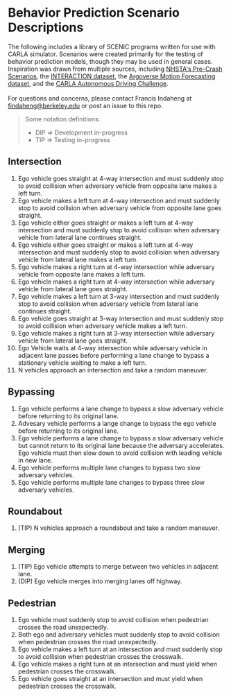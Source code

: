 # Behavior Prediction Scenario Descriptions

The following includes a library of SCENIC programs written for use with CARLA simulator.
Scenarios were created primarily for the testing of behavior prediction models, though they may be used in general cases.
Inspiration was drawn from multiple sources, including [NHSTA's Pre-Crash Scenarios](https://rosap.ntl.bts.gov/view/dot/41932/dot_41932_DS1.pdf), the [INTERACTION dataset](https://github.com/interaction-dataset/interaction-dataset), the [Argoverse Motion Forecasting dataset](https://www.argoverse.org/data.html#forecasting-link), and the [CARLA Autonomous Driving Challenge](https://leaderboard.carla.org/scenarios/).
</br>
</br>
For questions and concerns, please contact Francis Indaheng at findaheng@berkeley.edu or post an issue to this repo.
</br>
> Some notation definitions:
> - DIP => Development in-progress
> - TIP => Testing in-progress

## Intersection
01. Ego vehicle goes straight at 4-way intersection and must suddenly stop to avoid collision when adversary vehicle from opposite lane makes a left turn.
02. Ego vehicle makes a left turn at 4-way intersection and must suddenly stop to avoid collision when adversary vehicle from opposite lane goes straight.
03. Ego vehicle either goes straight or makes a left turn at 4-way intersection and must suddenly stop to avoid collision when adversary vehicle from lateral lane continues straight.
04. Ego vehicle either goes straight or makes a left turn at 4-way intersection and must suddenly stop to avoid collision when adversary vehicle from lateral lane makes a left turn.
05. Ego vehicle makes a right turn at 4-way intersection while adversary vehicle from opposite lane makes a left turn.
06. Ego vehicle makes a right turn at 4-way intersection while adversary vehicle from lateral lane goes straight.
07. Ego vehicle makes a left turn at 3-way intersection and must suddenly stop to avoid collision when adversary vehicle from lateral lane continues straight.
08. Ego vehicle goes straight at 3-way intersection and must suddenly stop to avoid collision when adversary vehicle makes a left turn.
09. Ego vehicle makes a right turn at 3-way intersection while adversary vehicle from lateral lane goes straight.
10. Ego Vehicle waits at 4-way intersection while adversary vehicle in adjacent lane passes before performing a lane change to bypass a stationary vehicle waiting to make a left turn.
11. N vehicles approach an intersection and take a random maneuver.

## Bypassing
01. Ego vehicle performs a lane change to bypass a slow adversary vehicle before returning to its original lane.
02. Advesary vehicle performs a lange change to bypass the ego vehicle before returning to its original lane.
03. Ego vehicle performs a lane change to bypass a slow adversary vehicle but cannot return to its original lane because the adversary accelerates. Ego vehicle must then slow down to avoid collision with leading vehicle in new lane.
04. Ego vehicle performs multiple lane changes to bypass two slow adversary vehicles.
05. Ego vehicle performs multiple lane changes to bypass three slow adversary vehicles.

## Roundabout
01. (TIP) N vehicles approach a roundabout and take a random maneuver.

## Merging
01. (TIP) Ego vehicle attempts to merge between two vehicles in adjacent lane.
02. (DIP) Ego vehicle merges into merging lanes off highway.

## Pedestrian
01. Ego vehicle must suddenly stop to avoid collision when pedestrian crosses the road unexpectedly.
02. Both ego and adversary vehicles must suddenly stop to avoid collision when pedestrian crosses the road unexpectedly.
03. Ego vehicle makes a left turn at an intersection and must suddenly stop to avoid collision when pedestrian crosses the crosswalk.
04. Ego vehicle makes a right turn at an intersection and must yield when pedestrian crosses the crosswalk.
05. Ego vehicle goes straight at an intersection and must yield when pedestrian crosses the crosswalk.

